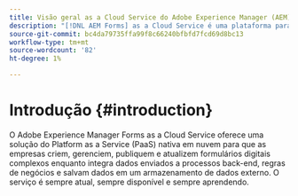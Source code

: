 ```yaml
---
title: Visão geral as a Cloud Service do Adobe Experience Manager (AEM) Forms
description: "[!DNL AEM Forms] as a Cloud Service é uma plataforma para criar, gerenciar e publicar formulários e processos de negócios de classe empresarial."
source-git-commit: bc4da79735ffa99f8c66240bfbfd7fcd69d8bc13
workflow-type: tm+mt
source-wordcount: '82'
ht-degree: 1%

---
```



# Introdução {#introduction}

O Adobe Experience Manager Forms as a Cloud Service oferece uma solução do Platform as a Service (PaaS) nativa em nuvem para que as empresas criem, gerenciem, publiquem e atualizem formulários digitais complexos enquanto integra dados enviados a processos back-end, regras de negócios e salvam dados em um armazenamento de dados externo. O serviço é sempre atual, sempre disponível e sempre aprendendo.